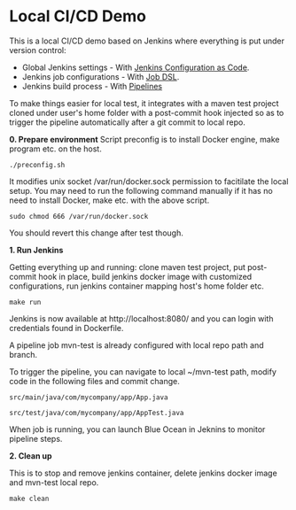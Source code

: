 # Local CI/CD Demo

This is a local CI/CD demo based on Jenkins where everything is put under version control:

 * Global Jenkins settings - With [Jenkins Configuration as Code](https://jenkins.io/projects/jcasc/).
 * Jenkins job configurations - With [Job DSL](https://github.com/jenkinsci/job-dsl-plugin/wiki).
 * Jenkins build process - With [Pipelines](https://jenkins.io/doc/book/pipeline/)

To make things easier for local test, it integrates with a maven test project cloned under user's home folder with a post-commit hook injected so as to trigger the pipeline automatically after a git commit to local repo.



**0. Prepare environment**
Script preconfig is to install Docker engine, make program etc. on the host.
```
./preconfig.sh 
```

It modifies unix socket /var/run/docker.sock permission to facitilate the local setup. You may need to run the following command manually
if it has no need to install Docker, make etc. with the above script.
```
sudo chmod 666 /var/run/docker.sock
```
You should revert this change after test though.



**1. Run Jenkins**

Getting everything up and running: clone maven test project, put post-commit hook in place, build jenkins docker image with customized configurations, run jenkins container mapping host's home folder etc. 
```
make run
```

Jenkins is now available at http://localhost:8080/ and you can login with credentials found in Dockerfile.

A pipeline job mvn-test is already configured with local repo path and branch.

To trigger the pipeline, you can navigate to local ~/mvn-test path, modify code in the following files and commit change.
```
src/main/java/com/mycompany/app/App.java

src/test/java/com/mycompany/app/AppTest.java
```

When job is running, you can launch Blue Ocean in Jeknins to monitor pipeline steps.



**2. Clean up**

This is to stop and remove jenkins container, delete jenkins docker image and mvn-test local repo.
```
make clean
```

